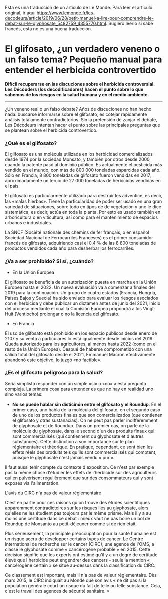 Esta es una traducción de un artículo de Le Monde. Para leer el artículo original, ir aquí https://www.lemonde.fr/les-decodeurs/article/2019/06/28/petit-manuel-a-lire-pour-comprendre-le-debat-sur-le-glyphosate_5482759_4355770.html.
Sugiero leerlo si sabe francés, esta no es una buena traducción.


# **El glifosato, ¿un verdadero veneno o un falso tema? Pequeño manual para entender el herbicida controvertido**

**Difícil recuperarse en las discuciones sobre el herbicida controversial. Les Découders (los decodificadores) hacen el punto sobre lo que sabemos de los riesgos en la salud humana y en el medio ambiente.**

---

¿Un veneno real o un falso debate? Años de discuciones no han hecho nada: buscarse informarse sobre el glifosato, es cotejar rapidamente análisis totalamente contradictorios. Sin la pretensión de zanjar el debate, Les Décodeurs intentan hacer el punto sobre las principales preguntas que se plantean sobre el herbicida controvertido. 

### **¿Qué es el glifosato?**

El glifosato es una molécula utilizada en los herbicidad comercializados desde 1974 por la sociedad Monsato, y también por otros desde 2000, cuando la patente pasó al dominiio público. Es actualmente el pesticida más vendido en el mundo, con más de 800 000 toneladas esparcidas cada año. Sólo en Francia, 8 800 toneladas de glifosato fueron vendidas en 2017, aproximadamente un tercio de 27 000 toneladas de herbicidas vendidas en el país.

El glifosato es particularmente utilizado para destruir les adventice, es decir, las «malas hierbas». Tiene la particularidad de poder ser usado en una gran variedad de situaciones, sobre todo en tipos de de vegetación y uno le dice sistemática, es decir, actúa en toda la planta. Por esto es usado también en arboricultura o en viticultura, así como para el mantenimiento de espacios urbanos e industriales.

La SNCF (Société nationale des chemins de fer français, o en español Sociedad Nacional de Ferrocarriles Franceses) es el primer consumidor francés de glifosato, adquiriendo casi el 0.4 % de las 8 800 toneladas de productos vendidos cada año para desherbar los ferrocarriles. 

### **¿Va a ser prohibido? Si sí, ¿cuándo?**

* En la Unión Europea

El glifosato se beneficia de un autorización puesta en marcha en la Unión Europea hasta el 2022. Un nueva evaluación va a comenzar a finales del 2019 para la continuación. Un grupo de cuatro estados (Francia, Hungría, Países Bajos y Suecia) ha sido enviado para evaluar los riesgos asociados con el herbicida y debe publicar un dictamen antes de junio del 2021, inicio del proceso mediante el cual la Comisión Europea propondrá a los Vingt-Huit (Ventiocho) prolongar o no la licencia del glifosato.

* En Francia

El uso de glifosato está prohibido en los espacio públicos desde enero de 2107 y su venta a particulares lo está igualmente desde inicios del 2019. Queda autorizado para los agricultores, al menos hasta 2022 (como en el resto de la Unión Europea). Despué de haberse comprometido con una salida total del glifosato desde el 2021, Emmanuel Macron efectivamente abandonó este objetivo, lo juzgó «no factible».

### **¿Es el glifosato peligroso para la salud?**

Sería simplista responder con un simple «sí» o «no» a esta pregunta compleja. La primera cosa para entender es que no hay en realidad uno sino varios temas:

* **No se puede hablar sin disticinón entre el glifosato y el Roundup**. En el primer caso, uno habla de la molécula del glifosato, en el segundo caso de uno de los productos finales que son comercializados (que contienen el glifosato y otras sustanacias).  On ne peut pas parler indifféremment de glyphosate et de Roundup. Dans un premier cas, on parle de la molécule du glyphosate, dans le second d'un des produits finaux qui sont commercialisés (qui contiennent du glyphosate et d'autres substances). Cette distinction a son importance sur le plan réglementaire et théorique. En pratique, cependant, ce sont bien les effets réels des produits tels qu'ils sont commercialisés qui comptent, puisque le glyphosate n'est jamais vendu « pur ».

Il faut aussi tenir compte du contexte d'exposition. Ce n'est par exemple pas la même chose d'étudier les effets de l'herbicide sur des agriculteurs qui en pulvérisent régulièrement que sur des consommateurs qui y sont exposés via l'alimentation.

L'avis du CIRC n'a pas de valeur réglementaire

C'est en partie pour ces raisons qu'on trouve des études scientifiques apparemment contradictoires sur les risques liés au glyphosate, alors qu'elles ne les étudient pas toujours par le même prisme. Mais il y a au moins une certitude dans ce débat : mieux vaut ne pas boire un bol de Roundup de Monsanto au petit-déjeuner comme si de rien était.

Plus sérieusement, la principale préoccupation pour la santé humaine est un risque accru de développer certains types de cancer. Le Centre international de recherche sur le cancer (CIRC), une agence de l'OMS, a classé le glyphosate comme « cancérogène probable » en 2015. Cette décision signifie que les experts ont estimé qu'il y a un degré de certitude élevé que l'herbicide peut engendrer des cancers - seule la mention « cancérogène certain » se situe au-dessus dans la classification du CIRC.

Ce classement est important, mais il n'a pas de valeur réglementaire. Dès mars 2015, le CIRC indiquait au Monde que son avis « ne dit pas si la population générale court un risque du fait de telle ou telle substance. Cela, c'est le travail des agences de sécurité sanitaire. » 
